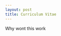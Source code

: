 ```yaml
---
layout: post
title: Curriculum Vitae
---
```

<object data="/Ethan_Seefried_CV.pdf" type="application/pdf" width="1000" height="1000"></object>

Why wont this work

